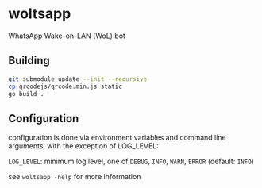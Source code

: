# woltsapp

WhatsApp Wake-on-LAN (WoL) bot

## Building

```sh
git submodule update --init --recursive
cp qrcodejs/qrcode.min.js static
go build .
```

## Configuration

configuration is done via environment variables and command line arguments,
with the exception of LOG_LEVEL:

`LOG_LEVEL`: minimum log level, one of `DEBUG`, `INFO`, `WARN`, `ERROR`
(default: `INFO`)

see `woltsapp -help` for more information
